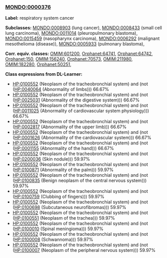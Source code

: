 
### [MONDO:0000376](http://purl.obolibrary.org/obo/MONDO_0000376)
**Label:** respiratory system cancer

**Subclasses:** [MONDO:0008903](http://purl.obolibrary.org/obo/MONDO_0008903) (lung cancer), [MONDO:0008433](http://purl.obolibrary.org/obo/MONDO_0008433) (small cell lung carcinoma), [MONDO:0011014](http://purl.obolibrary.org/obo/MONDO_0011014) (pleuropulmonary blastoma), [MONDO:0015459](http://purl.obolibrary.org/obo/MONDO_0015459) (nasopharynx carcinoma), [MONDO:0006292](http://purl.obolibrary.org/obo/MONDO_0006292) (malignant mesothelioma (disease)), [MONDO:0005933](http://purl.obolibrary.org/obo/MONDO_0005933) (pulmonary blastoma), 

**Corr. equiv. classes:** [OMIM:601200](http://purl.obolibrary.org/obo/OMIM_601200), [Orphanet:64741](http://www.orpha.net/ORDO/Orphanet_64741), [Orphanet:64742](http://www.orpha.net/ORDO/Orphanet_64742), [Orphanet:150](http://www.orpha.net/ORDO/Orphanet_150), [OMIM:156240](http://purl.obolibrary.org/obo/OMIM_156240), [Orphanet:70573](http://www.orpha.net/ORDO/Orphanet_70573), [OMIM:211980](http://purl.obolibrary.org/obo/OMIM_211980), [OMIM:182280](http://purl.obolibrary.org/obo/OMIM_182280), [Orphanet:50251](http://www.orpha.net/ORDO/Orphanet_50251), 

**Class expressions from DL-Learner:**

- [HP:0100552](http://purl.obolibrary.org/obo/HP_0100552) (Neoplasm of the tracheobronchial system) and (not ([HP:0040064](http://purl.obolibrary.org/obo/HP_0040064) (Abnormality of limbs))) 66.67%
- [HP:0100552](http://purl.obolibrary.org/obo/HP_0100552) (Neoplasm of the tracheobronchial system) and (not ([HP:0025031](http://purl.obolibrary.org/obo/HP_0025031) (Abnormality of the digestive system))) 66.67%
- [HP:0100552](http://purl.obolibrary.org/obo/HP_0100552) (Neoplasm of the tracheobronchial system) and (not ([HP:0011025](http://purl.obolibrary.org/obo/HP_0011025) (Abnormality of cardiovascular system physiology))) 66.67%
- [HP:0100552](http://purl.obolibrary.org/obo/HP_0100552) (Neoplasm of the tracheobronchial system) and (not ([HP:0002817](http://purl.obolibrary.org/obo/HP_0002817) (Abnormality of the upper limb))) 66.67%
- [HP:0100552](http://purl.obolibrary.org/obo/HP_0100552) (Neoplasm of the tracheobronchial system) and (not ([HP:0001626](http://purl.obolibrary.org/obo/HP_0001626) (Abnormality of the cardiovascular system))) 66.67%
- [HP:0100552](http://purl.obolibrary.org/obo/HP_0100552) (Neoplasm of the tracheobronchial system) and (not ([HP:0001155](http://purl.obolibrary.org/obo/HP_0001155) (Abnormality of the hand))) 66.67%
- [HP:0100552](http://purl.obolibrary.org/obo/HP_0100552) (Neoplasm of the tracheobronchial system) and (not ([HP:0200036](http://purl.obolibrary.org/obo/HP_0200036) (Skin nodule))) 59.97%
- [HP:0100552](http://purl.obolibrary.org/obo/HP_0100552) (Neoplasm of the tracheobronchial system) and (not ([HP:0100871](http://purl.obolibrary.org/obo/HP_0100871) (Abnormality of the palm))) 59.97%
- [HP:0100552](http://purl.obolibrary.org/obo/HP_0100552) (Neoplasm of the tracheobronchial system) and (not ([HP:0100835](http://purl.obolibrary.org/obo/HP_0100835) (Benign neoplasm of the central nervous system))) 59.97%
- [HP:0100552](http://purl.obolibrary.org/obo/HP_0100552) (Neoplasm of the tracheobronchial system) and (not ([HP:0100759](http://purl.obolibrary.org/obo/HP_0100759) (Clubbing of fingers))) 59.97%
- [HP:0100552](http://purl.obolibrary.org/obo/HP_0100552) (Neoplasm of the tracheobronchial system) and (not ([HP:0100698](http://purl.obolibrary.org/obo/HP_0100698) (Subcutaneous neurofibromas))) 59.97%
- [HP:0100552](http://purl.obolibrary.org/obo/HP_0100552) (Neoplasm of the tracheobronchial system) and (not ([HP:0100551](http://purl.obolibrary.org/obo/HP_0100551) (Neoplasm of the trachea))) 59.97%
- [HP:0100552](http://purl.obolibrary.org/obo/HP_0100552) (Neoplasm of the tracheobronchial system) and (not ([HP:0100010](http://purl.obolibrary.org/obo/HP_0100010) (Spinal meningioma))) 59.97%
- [HP:0100552](http://purl.obolibrary.org/obo/HP_0100552) (Neoplasm of the tracheobronchial system) and (not ([HP:0100008](http://purl.obolibrary.org/obo/HP_0100008) (Schwannoma))) 59.97%
- [HP:0100552](http://purl.obolibrary.org/obo/HP_0100552) (Neoplasm of the tracheobronchial system) and (not ([HP:0100007](http://purl.obolibrary.org/obo/HP_0100007) (Neoplasm of the peripheral nervous system))) 59.97%


